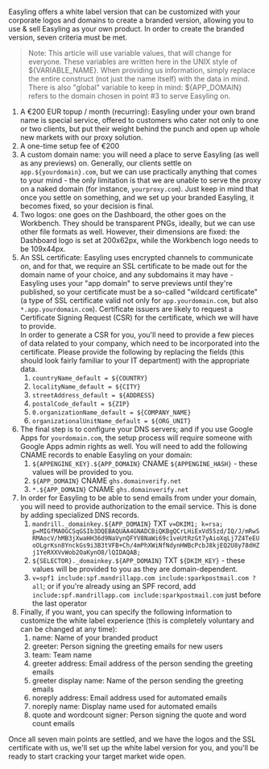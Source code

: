 Easyling offers a white label version that can be customized with your corporate logos and domains to create a branded version, allowing you to use & sell Easyling as your own product. In order to create the branded version, seven criteria must be met.

>Note: This article will use variable values, that will change for everyone. These variables are written here
>in the UNIX style of ${VARIABLE_NAME}. When providing us information, simply replace the entire construct
>(not just the name itself) with the data in mind.
>There is also "global" variable to keep in mind: ${APP_DOMAIN} refers to the domain chosen in point #3 to
>serve Easyling on.

1. A €200 EUR topup / month (recurring): Easyling under your own brand name is special service, offered to customers who cater not only to one or two clients, but put their weight behind the punch and open up whole new markets with our proxy solution.
2. A one-time setup fee of €200
3. A custom domain name: you will need a place to serve Easyling (as well as any previews) on. Generally, our clients settle on `app.${yourdomain}.com`, but we can use practically anything that comes to your mind - the only limitation is that we are unable to serve the proxy on a naked domain (for instance, `yourproxy.com`). Just keep in mind that once you settle on something, and we set up your branded Easyling, it becomes fixed, so your decision is final.
4. Two logos: one goes on the Dashboard, the other goes on the Workbench. They should be transparent PNGs, ideally, but we can use other file formats as well. However, their dimensions are fixed: the Dashboard logo is set at 200x62px, while the Workbench logo needs to be 109x44px.
5. An SSL certificate: Easyling uses encrypted channels to communicate on, and for that, we require an SSL certificate to be made out for the domain name of your choice, and any subdomains it may have - Easyling uses your "app domain" to serve previews until they're published, so your certificate must be a so-called "wildcard certificate" (a type of SSL certificate valid not only for `app.yourdomain.com`, but also `*.app.yourdomain.com`). Certificate issuers are likely to request a Certificate Signing Request (CSR) for the certificate, which we will have to provide.  
In order to generate a CSR for you, you'll need to provide a few pieces of data related to your company, which need to be incorporated into the certificate. Please provide the following by replacing the fields (this should look fairly familiar to your IT department) with the appropriate data.
	1. `countryName_default = ${COUNTRY}`
	2. `localityName_default = ${CITY}`
	3. `streetAddress_default = ${ADDRESS}`
	4. `postalCode_default = ${ZIP}`
	5. `0.organizationName_default = ${COMPANY_NAME}`
	6. `organizationalUnitName_default = ${ORG_UNIT}`
6. The final step is to configure your DNS servers; and if you use Google Apps for `yourdomain.com`, the setup process will require someone with Google Apps admin rights as well. You will need to add the following CNAME records to enable Easyling on your domain:
	1. `${APPENGINE_KEY}.${APP_DOMAIN}` CNAME `${APPENGINE_HASH}` - these values will be provided to you.
	2. `${APP_DOMAIN}` CNAME `ghs.domainverify.net`
	3. `*.${APP_DOMAIN}` CNAME `ghs.domainverify.net`
7. In order for Easyling to be able to send emails from under your domain, you will need to provide authorization to the email service. This is done by adding specialized DNS records.
 	1. `mandrill._domainkey.${APP_DOMAIN}` TXT `v=DKIM1; k=rsa; p=MIGfMA0GCSqGSIb3DQEBAQUAA4GNADCBiQKBgQCrLHiExVd55zd/IQ/J/mRwSRMAocV/hMB3jXwaHH36d9NaVynQFYV8NaWi69c1veUtRzGt7yAioXqLj7Z4TeEUoOLgrKsn8YnckGs9i3B3tVFB+Ch/4mPhXWiNfNdynHWBcPcbJ8kjEQ2U8y78dHZj1YeRXXVvWob2OaKynO8/lQIDAQAB;`
	2. `${SELECTOR}._domainkey.${APP_DOMAIN}` TXT `${DKIM_KEY}` - these values will be provided to you as they are domain-dependent.
	3. `v=spf1 include:spf.mandrillapp.com include:sparkpostmail.com ?all`; or if you're already using an SPF record, add `include:spf.mandrillapp.com include:sparkpostmail.com` just before the last operator
8. Finally, if you want, you can specify the following information to customize the white label experience (this is completely voluntary and can be changed at any time):
	1. name: Name of your branded product
	2. greeter: Person signing the greeting emails for new users
	3. team: Team name
	4. greeter address: Email address of the person sending the greeting emails
	5. greeter display name: Name of the person sending the greeting emails
	6. noreply address: Email address used for automated emails
	7. noreply name: Display name used for automated emails
	8. quote and wordcount signer: Person signing the quote and word count emails

Once all seven main points are settled, and we have the logos and the SSL certificate with us, we'll set up the white label version for you, and you'll be ready to start cracking your target market wide open.
